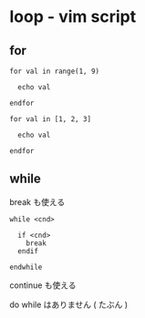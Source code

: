 
# loop  -  vim script


## for

```
for val in range(1, 9)

  echo val

endfor
```

```
for val in [1, 2, 3]

  echo val

endfor
```


## while

break も使える

```
while <cnd>

  if <cnd>
    break
  endif

endwhile
```

continue も使える


do while はありません ( たぶん )


